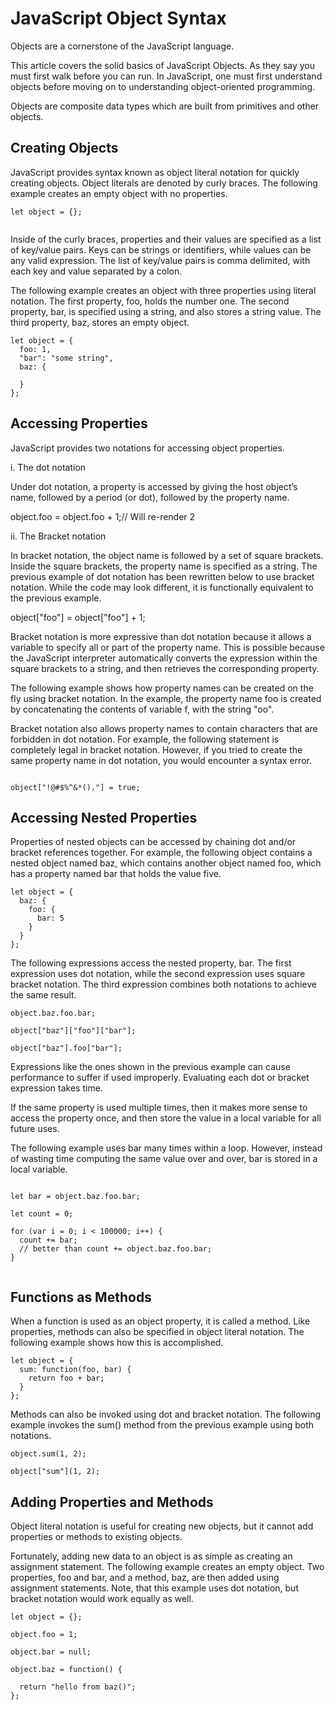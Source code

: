 
#  JavaScript Object Syntax

Objects are a cornerstone of the JavaScript language. 

This article covers the solid basics of JavaScript Objects. As they say you must first walk before you can run. 
In JavaScript, one must first understand objects before moving on to understanding object-oriented programming.


Objects are composite data types which are built from primitives and other objects. 


## Creating Objects
JavaScript provides syntax known as object literal notation for quickly creating objects. 
Object literals are denoted by curly braces. The following example creates an empty object with no properties.

```
let object = {};


```


Inside of the curly braces, properties and their values are specified as a list of key/value pairs. 
Keys can be strings or identifiers, while values can be any valid expression. 
The list of key/value pairs is comma delimited, with each key and value separated by a colon. 

The following example creates an object with three properties using literal notation. 
The first property, foo, holds the number one. The second property, bar, is specified using a string,
and also stores a string value. The third property, baz, stores an empty object.


```
let object = {
  foo: 1,
  "bar": "some string",
  baz: {

  }
};

```


## Accessing Properties

JavaScript provides two notations for accessing object properties.

i. The dot notation

Under dot notation, a property is accessed by giving the host object’s name, followed by a period 
(or dot), followed by the property name. 


object.foo = object.foo + 1;// Will re-render 2



ii. The Bracket notation
 
In bracket notation, the object name is followed by a set of square brackets. 
Inside the square brackets, the property name is specified as a string. 
The previous example of dot notation has been rewritten below to use bracket notation. 
While the code may look different, it is functionally equivalent to the previous example.

object["foo"] = object["foo"] + 1;


Bracket notation is more expressive than dot notation because it allows a variable to specify 
all or part of the property name. This is possible because the JavaScript interpreter automatically 
converts the expression within the square brackets to a string, and then retrieves the corresponding property. 

The following example shows how property names can be created on the fly using bracket notation. 
In the example, the property name foo is created by concatenating the contents of variable f, with the string "oo".


Bracket notation also allows property names to contain characters that are forbidden in dot notation.
For example, the following statement is completely legal in bracket notation. However, 
if you tried to create the same property name in dot notation, you would encounter a syntax error.

```

object["!@#$%^&*()."] = true;

```

## Accessing Nested Properties
Properties of nested objects can be accessed by chaining dot and/or bracket references together. 
For example, the following object contains a nested object named baz, which contains another object 
named foo, which has a property named bar that holds the value five.


```
let object = {
  baz: {
    foo: {
      bar: 5
    }
  }
};

```

The following expressions access the nested property, bar. The first expression uses dot notation, 
while the second expression uses square bracket notation. The third expression combines both notations to achieve the same result.


```
object.baz.foo.bar;

object["baz"]["foo"]["bar"];

object["baz"].foo["bar"];

```

Expressions like the ones shown in the previous example can cause performance
to suffer if used improperly. Evaluating each dot or bracket expression
takes time. 
  
If the same property is used multiple times, then it makes more sense 
to access the property once, and then store the value in a local variable for all future uses. 

The following example uses bar many times within a loop.
However, instead of wasting time computing the same value over and over,
bar is stored in a local variable.


```

let bar = object.baz.foo.bar;

let count = 0;

for (var i = 0; i < 100000; i++) {
  count += bar;
  // better than count += object.baz.foo.bar;
}


```

## Functions as Methods

When a function is used as an object property, it is called a method. Like properties,
methods can also be specified in object literal notation. The following example shows how this is accomplished.


```
let object = {
  sum: function(foo, bar) {
    return foo + bar;
  }
};

```

Methods can also be invoked using dot and bracket notation. The following example invokes the sum() method 
from the previous example using both notations.


```
object.sum(1, 2);

object["sum"](1, 2);

```

## Adding Properties and Methods

Object literal notation is useful for creating new objects, but it cannot 
add properties or methods to existing objects. 

Fortunately, adding new data to an object is as simple as creating an assignment statement. 
The following example creates an empty object. Two properties, foo and bar, and a method, 
baz, are then added using assignment statements. Note, that this example uses dot notation, 
but bracket notation would work equally as well.

```
let object = {};

object.foo = 1;

object.bar = null;

object.baz = function() {

  return "hello from baz()";
};

```
